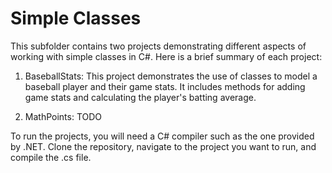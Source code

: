 # Simple Classes

This subfolder contains two projects demonstrating different aspects of working with simple classes in C#. Here is a brief summary of each project:

1. BaseballStats: This project demonstrates the use of classes to model a baseball player and their game stats. It includes methods for adding game stats and calculating the player's batting average.

2. MathPoints: TODO

To run the projects, you will need a C# compiler such as the one provided by .NET. Clone the repository, navigate to the project you want to run, and compile the .cs file.
